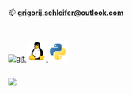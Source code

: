 
📫 **grigorij.schleifer@outlook.com**

<!--![languages](https://github-readme-stats.vercel.app/api/top-langs/?username=grigorijschleifer&hide=scss&layout=compact&theme=tokyonight)-->
<br>
<p align="left"> <a href="https://git-scm.com/" target="_blank" rel="noreferrer"> <img src="https://www.vectorlogo.zone/logos/git-scm/git-scm-icon.svg" alt="git" width="40" height="40"/> </a> <a href="https://www.linux.org/" target="_blank" rel="noreferrer"> <img src="https://raw.githubusercontent.com/devicons/devicon/master/icons/linux/linux-original.svg" alt="linux" width="40" height="40"/> </a>  <a href="https://www.python.org" target="_blank" rel="noreferrer"> <img src="https://raw.githubusercontent.com/devicons/devicon/master/icons/python/python-original.svg" alt="python" width="40" height="40"/> </a> </p>

<br>
<div class="inline-block">
 <img src="https://www.codewars.com/users/GrigorijSchleifer/badges/large">
</div>

